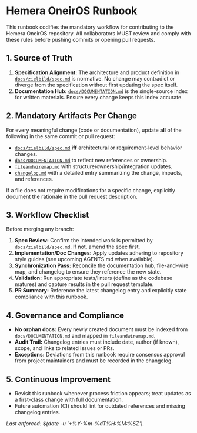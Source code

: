 # Hemera OneirOS Runbook

This runbook codifies the mandatory workflow for contributing to the Hemera OneirOS repository. All collaborators MUST review and comply with these rules before pushing commits or opening pull requests.

## 1. Source of Truth

1. **Specification Alignment:** The architecture and product definition in [`docs/zielbild/spec.md`](docs/zielbild/spec.md) is normative. No change may contradict or diverge from the specification without first updating the spec itself.
2. **Documentation Hub:** [`docs/DOCUMENTATION.md`](docs/DOCUMENTATION.md) is the single-source index for written materials. Ensure every change keeps this index accurate.

## 2. Mandatory Artifacts Per Change

For every meaningful change (code or documentation), update **all** of the following in the same commit or pull request:

- [`docs/zielbild/spec.md`](docs/zielbild/spec.md) **iff** architectural or requirement-level behavior changes.
- [`docs/DOCUMENTATION.md`](docs/DOCUMENTATION.md) to reflect new references or ownership.
- [`fileandwiremap.md`](fileandwiremap.md) with structure/ownership/integration updates.
- [`changelog.md`](changelog.md) with a detailed entry summarizing the change, impacts, and references.

If a file does not require modifications for a specific change, explicitly document the rationale in the pull request description.

## 3. Workflow Checklist

Before merging any branch:

1. **Spec Review:** Confirm the intended work is permitted by `docs/zielbild/spec.md`. If not, amend the spec first.
2. **Implementation/Doc Changes:** Apply updates adhering to repository style guides (see upcoming AGENTS.md when available).
3. **Synchronization Pass:** Reconcile the documentation hub, file-and-wire map, and changelog to ensure they reference the new state.
4. **Validation:** Run appropriate tests/linters (define as the codebase matures) and capture results in the pull request template.
5. **PR Summary:** Reference the latest changelog entry and explicitly state compliance with this runbook.

## 4. Governance and Compliance

- **No orphan docs:** Every newly created document must be indexed from `docs/DOCUMENTATION.md` and mapped in `fileandwiremap.md`.
- **Audit Trail:** Changelog entries must include date, author (if known), scope, and links to related issues or PRs.
- **Exceptions:** Deviations from this runbook require consensus approval from project maintainers and must be recorded in the changelog.

## 5. Continuous Improvement

- Revisit this runbook whenever process friction appears; treat updates as a first-class change with full documentation.
- Future automation (CI) should lint for outdated references and missing changelog entries.

_Last enforced: $(date -u '+%Y-%m-%dT%H:%M:%SZ')._

